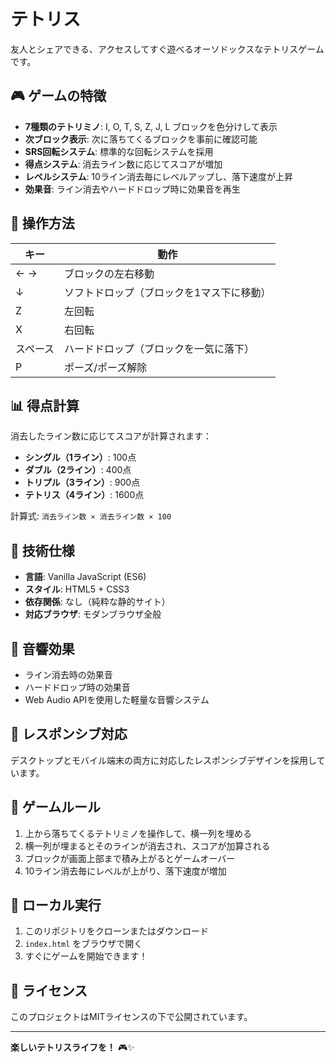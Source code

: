 # テトリス

友人とシェアできる、アクセスしてすぐ遊べるオーソドックスなテトリスゲームです。

## 🎮 ゲームの特徴

- **7種類のテトリミノ**: I, O, T, S, Z, J, L ブロックを色分けして表示
- **次ブロック表示**: 次に落ちてくるブロックを事前に確認可能
- **SRS回転システム**: 標準的な回転システムを採用
- **得点システム**: 消去ライン数に応じてスコアが増加
- **レベルシステム**: 10ライン消去毎にレベルアップし、落下速度が上昇
- **効果音**: ライン消去やハードドロップ時に効果音を再生

## 🎯 操作方法

| キー | 動作 |
|------|------|
| ← → | ブロックの左右移動 |
| ↓ | ソフトドロップ（ブロックを1マス下に移動） |
| Z | 左回転 |
| X | 右回転 |
| スペース | ハードドロップ（ブロックを一気に落下） |
| P | ポーズ/ポーズ解除 |

## 📊 得点計算

消去したライン数に応じてスコアが計算されます：

- **シングル（1ライン）**: 100点
- **ダブル（2ライン）**: 400点
- **トリプル（3ライン）**: 900点
- **テトリス（4ライン）**: 1600点

計算式: `消去ライン数 × 消去ライン数 × 100`

## 🚀 技術仕様

- **言語**: Vanilla JavaScript (ES6)
- **スタイル**: HTML5 + CSS3
- **依存関係**: なし（純粋な静的サイト）
- **対応ブラウザ**: モダンブラウザ全般

## 🎵 音響効果

- ライン消去時の効果音
- ハードドロップ時の効果音
- Web Audio APIを使用した軽量な音響システム

## 📱 レスポンシブ対応

デスクトップとモバイル端末の両方に対応したレスポンシブデザインを採用しています。

## 🎲 ゲームルール

1. 上から落ちてくるテトリミノを操作して、横一列を埋める
2. 横一列が埋まるとそのラインが消去され、スコアが加算される
3. ブロックが画面上部まで積み上がるとゲームオーバー
4. 10ライン消去毎にレベルが上がり、落下速度が増加

## 🔧 ローカル実行

1. このリポジトリをクローンまたはダウンロード
2. `index.html` をブラウザで開く
3. すぐにゲームを開始できます！

## 📄 ライセンス

このプロジェクトはMITライセンスの下で公開されています。

---

**楽しいテトリスライフを！** 🎮✨

